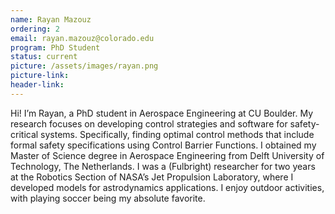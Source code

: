 ```yaml
---
name: Rayan Mazouz
ordering: 2
email: rayan.mazouz@colorado.edu
program: PhD Student
status: current
picture: /assets/images/rayan.png
picture-link: 
header-link: 
---
```


Hi! I’m Rayan, a PhD student in Aerospace Engineering at CU Boulder. My research focuses on developing control strategies and software for safety-critical systems. Specifically, finding optimal control methods that include formal safety specifications using Control Barrier Functions. I obtained my Master of Science degree in Aerospace Engineering from Delft University of Technology, The Netherlands. I was a (Fulbright) researcher for two years at the Robotics Section of NASA’s Jet Propulsion Laboratory, where I developed models for astrodynamics applications. I enjoy outdoor activities, with playing soccer being my absolute favorite. 